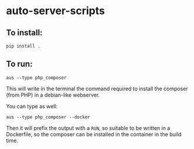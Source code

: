 # auto-server-scripts

## To install:

```
pip install .
```

## To run:

```
aus --type php_composer
```
This will write in the terminal the command required to install the composer (from PHP) in a debian-like webserver.

You can type as well:
```
aus --type php_composer --docker
```
Then it will prefix the output with a `RUN`, so suitable to be written in a Dockerfile, so the composer can be installed in the container in the build time.

